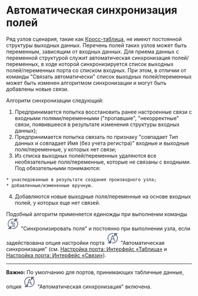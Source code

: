 # Автоматическая синхронизация полей

Ряд узлов сценария, такие как [Кросс-таблица](/app/processors/transformation/cross_table.md), не имеют постоянной структуры выходных данных. Перечень полей таких узлов может быть переменным, зависящим от входных данных. Для приема данных с переменной структурой служит автоматическая синхронизация полей/переменных, в ходе которой синхронизируется список выходных полей/переменных порта со списком входных. При этом, в отличии от команды "Связать автоматически" список выходных полей/переменных может быть изменен алгоритмом синхронизации и могут быть добавлены новые связи.

Алгоритм синхронизации следующий:
 
 1.  Предпринимается попытка восстановить ранее настроенные связи с входными полями/переменными ("пропавшие", "некорректные" связи, появившееся в результате изменения структуры входных данных);
 2.  Предпринимается попытка связать по признаку "совпадает Тип данных и совпадает Имя (без учета регистра)" входные и выходные поля/переменные, у которых нет связи;
 3.  Из списка выходных полей/переменных удаляются все необязательные поля/переменные, которые не связаны с входными. Под обязательными понимаются:

    * унаследованные в результате создания производного узла;
    * добавленные/измененные вручную.
 4.  Добавляются новые выходные поля/переменные на основе входных полей, у которых еще нет связей.

Подобный алгоритм применяется единожды при выполнении команды ![](/media/beginning/scenario/toolbar_18_177.svg) "Синхронизировать поля" и постоянно при выполнении узла, если задействована опция настройки порта ![](/media/beginning/scenario/toolbar_18_178.svg) "Автоматическая синхронизация" (см. [Настройка порта: Интерфейс «Таблица»](/app/glossary/port/table_interface.md) и [Настройка порта: Интерфейс «Связи»](/app/glossary/port/interface_relations.md)).

--------

**Важно:** По умолчанию для портов, принимающих табличные данные, опция ![](/media/beginning/scenario/toolbar_18_178.svg) "Автоматическая синхронизация" включена.
